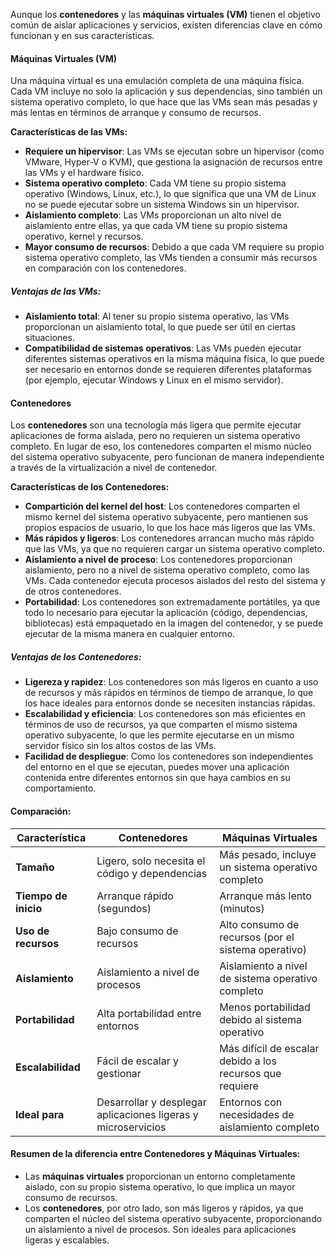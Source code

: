 
Aunque los **contenedores** y las **máquinas virtuales (VM)** tienen el objetivo común de aislar aplicaciones y servicios, existen diferencias clave en cómo funcionan y en sus características.

#### **Máquinas Virtuales (VM)**

Una máquina virtual es una emulación completa de una máquina física. Cada VM incluye no solo la aplicación y sus dependencias, sino también un sistema operativo completo, lo que hace que las VMs sean más pesadas y más lentas en términos de arranque y consumo de recursos.

**Características de las VMs:**

- **Requiere un hipervisor**: Las VMs se ejecutan sobre un hipervisor (como VMware, Hyper-V o KVM), que gestiona la asignación de recursos entre las VMs y el hardware físico.
- **Sistema operativo completo**: Cada VM tiene su propio sistema operativo (Windows, Linux, etc.), lo que significa que una VM de Linux no se puede ejecutar sobre un sistema Windows sin un hipervisor.
- **Aislamiento completo**: Las VMs proporcionan un alto nivel de aislamiento entre ellas, ya que cada VM tiene su propio sistema operativo, kernel y recursos.
- **Mayor consumo de recursos**: Debido a que cada VM requiere su propio sistema operativo completo, las VMs tienden a consumir más recursos en comparación con los contenedores.

##### **Ventajas de las VMs:**

- **Aislamiento total**: Al tener su propio sistema operativo, las VMs proporcionan un aislamiento total, lo que puede ser útil en ciertas situaciones.
- **Compatibilidad de sistemas operativos**: Las VMs pueden ejecutar diferentes sistemas operativos en la misma máquina física, lo que puede ser necesario en entornos donde se requieren diferentes plataformas (por ejemplo, ejecutar Windows y Linux en el mismo servidor).

#### **Contenedores**

Los **contenedores** son una tecnología más ligera que permite ejecutar aplicaciones de forma aislada, pero no requieren un sistema operativo completo. En lugar de eso, los contenedores comparten el mismo núcleo del sistema operativo subyacente, pero funcionan de manera independiente a través de la virtualización a nivel de contenedor.

**Características de los Contenedores:**

- **Compartición del kernel del host**: Los contenedores comparten el mismo kernel del sistema operativo subyacente, pero mantienen sus propios espacios de usuario, lo que los hace más ligeros que las VMs.
- **Más rápidos y ligeros**: Los contenedores arrancan mucho más rápido que las VMs, ya que no requieren cargar un sistema operativo completo.
- **Aislamiento a nivel de proceso**: Los contenedores proporcionan aislamiento, pero no a nivel de sistema operativo completo, como las VMs. Cada contenedor ejecuta procesos aislados del resto del sistema y de otros contenedores.
- **Portabilidad**: Los contenedores son extremadamente portátiles, ya que todo lo necesario para ejecutar la aplicación (código, dependencias, bibliotecas) está empaquetado en la imagen del contenedor, y se puede ejecutar de la misma manera en cualquier entorno.

##### **Ventajas de los Contenedores:**

- **Ligereza y rapidez**: Los contenedores son más ligeros en cuanto a uso de recursos y más rápidos en términos de tiempo de arranque, lo que los hace ideales para entornos donde se necesiten instancias rápidas.
- **Escalabilidad y eficiencia**: Los contenedores son más eficientes en términos de uso de recursos, ya que comparten el mismo sistema operativo subyacente, lo que les permite ejecutarse en un mismo servidor físico sin los altos costos de las VMs.
- **Facilidad de despliegue**: Como los contenedores son independientes del entorno en el que se ejecutan, puedes mover una aplicación contenida entre diferentes entornos sin que haya cambios en su comportamiento.

#### **Comparación:**

| Característica                  | Contenedores                               | Máquinas Virtuales                        |
|----------------------------------|--------------------------------------------|-------------------------------------------|
| **Tamaño**                       | Ligero, solo necesita el código y dependencias | Más pesado, incluye un sistema operativo completo |
| **Tiempo de inicio**             | Arranque rápido (segundos)                 | Arranque más lento (minutos)              |
| **Uso de recursos**              | Bajo consumo de recursos                   | Alto consumo de recursos (por el sistema operativo) |
| **Aislamiento**                  | Aislamiento a nivel de procesos            | Aislamiento a nivel de sistema operativo completo |
| **Portabilidad**                 | Alta portabilidad entre entornos           | Menos portabilidad debido al sistema operativo |
| **Escalabilidad**                | Fácil de escalar y gestionar               | Más difícil de escalar debido a los recursos que requiere |
| **Ideal para**                   | Desarrollar y desplegar aplicaciones ligeras y microservicios | Entornos con necesidades de aislamiento completo |

#### **Resumen de la diferencia entre Contenedores y Máquinas Virtuales:**

- Las **máquinas virtuales** proporcionan un entorno completamente aislado, con su propio sistema operativo, lo que implica un mayor consumo de recursos.
- Los **contenedores**, por otro lado, son más ligeros y rápidos, ya que comparten el núcleo del sistema operativo subyacente, proporcionando un aislamiento a nivel de procesos. Son ideales para aplicaciones ligeras y escalables.

